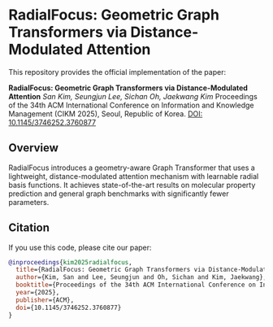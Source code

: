 # RadialFocus: Geometric Graph Transformers via Distance-Modulated Attention

This repository provides the official implementation of the paper:

**RadialFocus: Geometric Graph Transformers via Distance-Modulated Attention**
_San Kim, Seungjun Lee, Sichan Oh, Jaekwang Kim_
Proceedings of the 34th ACM International Conference on Information and Knowledge Management (CIKM 2025), Seoul, Republic of Korea.
[DOI: 10.1145/3746252.3760877](https://doi.org/10.1145/3746252.3760877)

## Overview
RadialFocus introduces a geometry-aware Graph Transformer that uses a lightweight, distance-modulated attention mechanism with learnable radial basis functions. It achieves state-of-the-art results on molecular property prediction and general graph benchmarks with significantly fewer parameters.

## Citation

If you use this code, please cite our paper:

```bibtex
@inproceedings{kim2025radialfocus,
  title={RadialFocus: Geometric Graph Transformers via Distance-Modulated Attention},
  author={Kim, San and Lee, Seungjun and Oh, Sichan and Kim, Jaekwang},
  booktitle={Proceedings of the 34th ACM International Conference on Information and Knowledge Management (CIKM '25)},
  year={2025},
  publisher={ACM},
  doi={10.1145/3746252.3760877}
}
```
